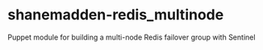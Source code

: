 shanemadden-redis_multinode
===========================

Puppet module for building a multi-node Redis failover group with Sentinel
